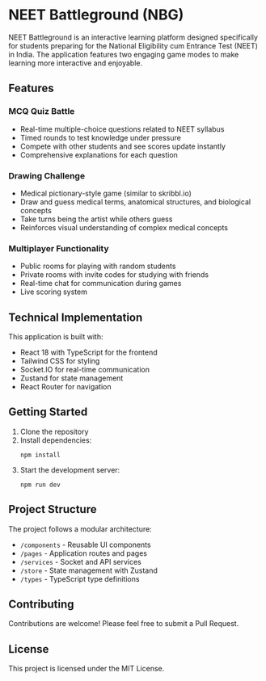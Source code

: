 # NEET Battleground (NBG)

NEET Battleground is an interactive learning platform designed specifically for students preparing for the National Eligibility cum Entrance Test (NEET) in India. The application features two engaging game modes to make learning more interactive and enjoyable.

## Features

### MCQ Quiz Battle
- Real-time multiple-choice questions related to NEET syllabus
- Timed rounds to test knowledge under pressure
- Compete with other students and see scores update instantly
- Comprehensive explanations for each question

### Drawing Challenge
- Medical pictionary-style game (similar to skribbl.io)
- Draw and guess medical terms, anatomical structures, and biological concepts
- Take turns being the artist while others guess
- Reinforces visual understanding of complex medical concepts

### Multiplayer Functionality
- Public rooms for playing with random students
- Private rooms with invite codes for studying with friends
- Real-time chat for communication during games
- Live scoring system

## Technical Implementation

This application is built with:

- React 18 with TypeScript for the frontend
- Tailwind CSS for styling
- Socket.IO for real-time communication
- Zustand for state management
- React Router for navigation

## Getting Started

1. Clone the repository
2. Install dependencies:
   ```
   npm install
   ```
3. Start the development server:
   ```
   npm run dev
   ```

## Project Structure

The project follows a modular architecture:

- `/components` - Reusable UI components
- `/pages` - Application routes and pages
- `/services` - Socket and API services
- `/store` - State management with Zustand
- `/types` - TypeScript type definitions

## Contributing

Contributions are welcome! Please feel free to submit a Pull Request.

## License

This project is licensed under the MIT License.
